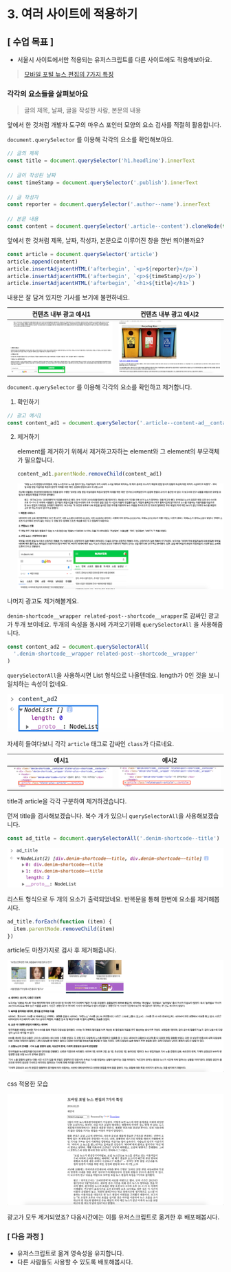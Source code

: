# 3. 여러 사이트에 적용하기

## [ 수업 목표 ]

- 서울시 사이트에서만 적용되는 유저스크립트를 다른 사이트에도 적용해보아요.

> [모바일 포털 뉴스 편집의 7가지 특징](http://www.bloter.net/archives/250689)

### 각각의 요소들을 살펴보아요

> 글의 제목, 날짜, 글을 작성한 사람, 본문의 내용

앞에서 한 것처럼 개발자 도구의 마우스 포인터 모양의 요소 검사를 적절히 활용합니다.

`document.querySelector` 를 이용해 각각의 요소를 확인해보아요.

```javascript
// 글의 제목
const title = document.querySelector('h1.headline').innerText

// 글이 작성된 날짜
const timeStamp = document.querySelector('.publish').innerText

// 글 작성자
const reporter = document.querySelector('.author--name').innerText

// 본문 내용
const content = document.querySelector('.article--content').cloneNode(true)
```

앞에서 한 것처럼 제목, 날짜, 작성자, 본문으로 이루어진 창을 한번 띄어볼까요?

```javascript
const article = document.querySelector('article')
article.append(content)
article.insertAdjacentHTML('afterbegin', `<p>${reporter}</p>`)
article.insertAdjacentHTML('afterbegin', `<p>${timeStamp}</p>`)
article.insertAdjacentHTML('afterbegin', `<h1>${title}</h1>`)
```

내용은 잘 담겨 있지만 기사를 보기에 불편하네요.

|     컨텐츠 내부 광고 예시1     |     컨텐츠 내부 광고 예시2      |
| :----------------------------: | :-----------------------------: |
| <img src="../images/3/1.png"/> | <img  src='../images/3/2.png'/> |

`document.querySelector` 를 이용해 각각의 요소를 확인하고 제거합니다.

1. 확인하기

```javascript
// 광고 예시1
const content_ad1 = document.querySelector('.article--content-ad__container')
```

2. 제거하기

   element를 제거하기 위헤서 제거하고자하는 element와 그 element의 부모객체가 필요합니다.

   ```JavaScript
   content_ad1.parentNode.removeChild(content_ad1)
   ```

   <img src='../images/3/3.png'/>

나머지 광고도 제거해볼게요.

`denim-shortcode__wrapper related-post--shortcode__wrapper`로 감싸인 광고가 두개 보이네요. 두개의 속성을 동시에 가져오기위해 `querySelectorAll` 을 사용해줍니다.

```javascript
const content_ad2 = document.querySelectorAll(
  '.denim-shortcode__wrapper related-post--shortcode__wrapper'
)
```

`querySelectorAll`을 사용하시면 List 형식으로 나올텐데요. length가 0인 것을 보니 일치하는 속성이 없네요.

<img width='512' src='../images/3/4.png'/>

자세히 들여다보니 각각 `article` 태그로 감싸인 `class`가 다르네요.

| 예시1                           | 예시2                           |
| ------------------------------- | ------------------------------- |
| <img src='../images/3/5.png' /> | <img src ='../images/3/6.png'/> |

title과 article을 각각 구분하여 제거하겠습니다.

먼저 title을 검사해보겠습니다. 복수 개가 있으니 `querySelectorAll`을 사용해보겠습니다.

```JavaScript
const ad_title = document.querySelectorAll('.denim-shortcode--title')
```

<img width = '512' src='../images/3/7.png'/>

리스트 형식으로 두 개의 요소가 출력되었네요. 반복문을 통해 한번에 요소를 제거해봅시다.

```javascript
ad_title.forEach(function (item) {
  item.parentNode.removeChild(item)
})
```

article도 마찬가지로 검사 후 제거해줍니다.

<img src='../images/3/8.png'/>

css 적용한 모습

<img src='../images/3/9.png'/>

광고가 모두 제거되었죠? 다음시간에는 이를 유저스크립트로 옮겨한 후 배포해봅시다.

### [ 다음 과정 ]

- 유저스크립트로 옮겨 영속성을 유지합니다.
- 다른 사람들도 사용할 수 있도록 배포해봅시다.
